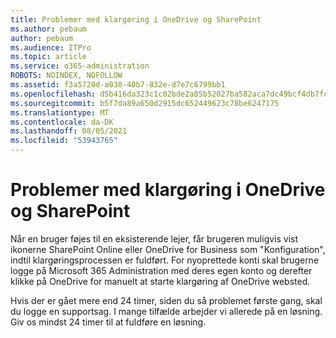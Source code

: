 ```yaml
---
title: Problemer med klargøring i OneDrive og SharePoint
ms.author: pebaum
author: pebaum
ms.audience: ITPro
ms.topic: article
ms.service: o365-administration
ROBOTS: NOINDEX, NOFOLLOW
ms.assetid: f3a5720d-a030-40b7-832e-d7e7c6799bb1
ms.openlocfilehash: d5b416da323c1c02bde2a85b52027ba582aca7dc49bcf4db7fcede5100d0ed7a
ms.sourcegitcommit: b5f7da89a650d2915dc652449623c78be6247175
ms.translationtype: MT
ms.contentlocale: da-DK
ms.lasthandoff: 08/05/2021
ms.locfileid: "53943765"
---
```

# <a name="provisioning-issues-in-onedrive-and-sharepoint"></a>Problemer med klargøring i OneDrive og SharePoint

Når en bruger føjes til en eksisterende lejer, får brugeren muligvis vist ikonerne SharePoint Online eller OneDrive for Business som "Konfiguration", indtil klargøringsprocessen er fuldført. For nyoprettede konti skal brugerne logge på Microsoft 365 Administration med deres egen konto og derefter klikke på OneDrive for manuelt at starte klargøring af OneDrive websted.
  
Hvis der er gået mere end 24 timer, siden du så problemet første gang, skal du logge en supportsag. I mange tilfælde arbejder vi allerede på en løsning. Giv os mindst 24 timer til at fuldføre en løsning.
  